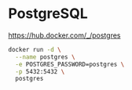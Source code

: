 # PostgreSQL

https://hub.docker.com/_/postgres

```bash
docker run -d \
  --name postgres \
  -e POSTGRES_PASSWORD=postgres \
  -p 5432:5432 \
  postgres
```
